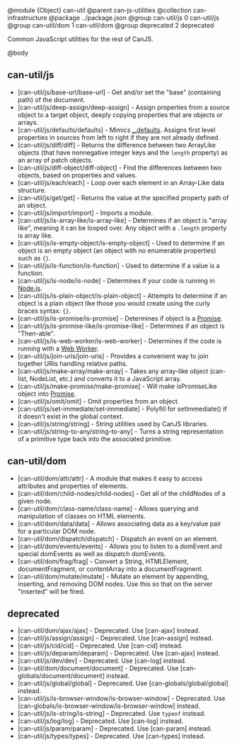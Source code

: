 @module {Object} can-util
@parent can-js-utilities
@collection can-infrastructure
@package ../package.json
@group can-util/js 0 can-util/js
@group can-util/dom 1 can-util/dom
@group deprecated 2 deprecated

Common JavaScript utilities for the rest of CanJS.

@body

## can-util/js

- [can-util/js/base-url/base-url] - Get and/or set the "base" (containing path) of the document.
- [can-util/js/deep-assign/deep-assign] - Assign properties from a source object to a target object, deeply copying properties that are objects or arrays.
- [can-util/js/defaults/defaults] - Mimics [_.defaults](https://lodash.com/docs/4.16.2#defaults). Assigns first level properties in sources from left to right if they are not already defined.
- [can-util/js/diff/diff] - Returns the difference between two ArrayLike objects (that have nonnegative integer keys and the `length` property) as an array of patch objects.
- [can-util/js/diff-object/diff-object] - Find the differences between two objects, based on properties and values.
- [can-util/js/each/each] - Loop over each element in an Array-Like data structure.
- [can-util/js/get/get] - Returns the value at the specified property path of an object.   
- [can-util/js/import/import] - Imports a module.
- [can-util/js/is-array-like/is-array-like] - Determines if an object is "array like", meaning it can be looped over. Any object with a `.length` property is array like.
- [can-util/js/is-empty-object/is-empty-object] - Used to determine if an object is an empty object (an object with no enumerable properties) such as `{}`.
- [can-util/js/is-function/is-function] - Used to determine if a value is a function.
- [can-util/js/is-node/is-node] - Determines if your code is running in [Node.js](https://nodejs.org).
- [can-util/js/is-plain-object/is-plain-object] - Attempts to determine if an object is a plain object like those you would create using the curly braces syntax: `{}`.
- [can-util/js/is-promise/is-promise] - Determines if object is a [Promise](https://developer.mozilla.org/en-US/docs/Web/JavaScript/Reference/Global_Objects/Promise).
- [can-util/js/is-promise-like/is-promise-like] - Determines if an object is "Then-able".
- [can-util/js/is-web-worker/is-web-worker] - Determines if the code is running with a [Web Worker](https://developer.mozilla.org/en-US/docs/Web/API/Web_Workers_API/Using_web_workers).
- [can-util/js/join-uris/join-uris] - Provides a convenient way to join together URIs handling relative paths.
- [can-util/js/make-array/make-array] - Takes any array-like object (can-list, NodeList, etc.) and converts it to a JavaScript array.
- [can-util/js/make-promise/make-promise] - Will make isPromiseLike object into [Promise](https://developer.mozilla.org/en-US/docs/Web/JavaScript/Reference/Global_Objects/Promise).
- [can-util/js/omit/omit] - Omit properties from an object.
- [can-util/js/set-immediate/set-immediate] - Polyfill for setImmediate() if it doesn't exist in the global context.
- [can-util/js/string/string] - String utilities used by CanJS libraries.
- [can-util/js/string-to-any/string-to-any] - Turns a string representation of a primitive type back into the associated primitive.

## can-util/dom

- [can-util/dom/attr/attr] - A module that makes it easy to access attributes and properties of elements.
- [can-util/dom/child-nodes/child-nodes] - Get all of the childNodes of a given node.
- [can-util/dom/class-name/class-name] - Allows querying and manipulation of classes on HTML elements.
- [can-util/dom/data/data] - Allows associating data as a key/value pair for a particular DOM node.
- [can-util/dom/dispatch/dispatch] - Dispatch an event on an element.
- [can-util/dom/events/events] - Allows you to listen to a domEvent and special domEvents as well as dispatch domEvents.
- [can-util/dom/frag/frag] - Convert a String, HTMLElement, documentFragment, or contentArray into a documentFragment.
- [can-util/dom/mutate/mutate] - Mutate an element by appending, inserting, and removing DOM nodes. Use this so that on the server "inserted" will be fired.

## deprecated

- [can-util/dom/ajax/ajax] - Deprecated. Use [can-ajax] instead.
- [can-util/js/assign/assign] - Deprecated. Use [can-assign] instead.
- [can-util/js/cid/cid] - Deprecated. Use [can-cid] instead.
- [can-util/js/deparam/deparam] - Deprecated. Use [can-ajax] instead.
- [can-util/js/dev/dev] - Deprecated. Use [can-log] instead.
- [can-util/dom/document/document] - Deprecated. Use [can-globals/document/document] instead.
- [can-util/js/global/global] - Deprecated. Use [can-globals/global/global] instead.
- [can-util/js/is-browser-window/is-browser-window] - Deprecated. Use [can-globals/is-browser-window/is-browser-window] instead.
- [can-util/js/is-string/is-string] - Deprecated. Use `typeof` instead.
- [can-util/js/log/log] - Deprecated. Use [can-log] instead.
- [can-util/js/param/param] - Deprecated. Use [can-param] instead.
- [can-util/js/types/types] - Deprecated. Use [can-types] instead.
